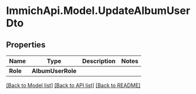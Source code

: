 # ImmichApi.Model.UpdateAlbumUserDto

## Properties

Name | Type | Description | Notes
------------ | ------------- | ------------- | -------------
**Role** | **AlbumUserRole** |  | 

[[Back to Model list]](../README.md#documentation-for-models) [[Back to API list]](../README.md#documentation-for-api-endpoints) [[Back to README]](../README.md)

